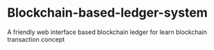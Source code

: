 # Blockchain-based-ledger-system
A friendly web interface based blockchain ledger for learn blockchain transaction concept 
